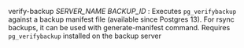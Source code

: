 verify-backup *SERVER_NAME* *BACKUP_ID*
:   Executes `pg_verifybackup` against a backup manifest file (available since Postgres 13).
    For rsync backups, it can be used with generate-manifest command.
    Requires `pg_verifybackup` installed on the backup server
